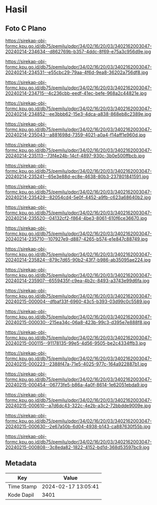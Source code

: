 # Hasil

## Foto C Plano

https://sirekap-obj-formc.kpu.go.id/db75/pemilu/pdpr/34/02/16/20/03/3402162003047-20240214-234634--d862769b-b357-4ddc-8f69-e75a3c956d9e.jpg

https://sirekap-obj-formc.kpu.go.id/db75/pemilu/pdpr/34/02/16/20/03/3402162003047-20240214-234531--e55cbc29-79aa-4f6d-9ea8-36202a756df8.jpg

https://sirekap-obj-formc.kpu.go.id/db75/pemilu/pdpr/34/02/16/20/03/3402162003047-20240214-234715--4c236cbb-eedf-41ec-befe-968a2c44821e.jpg

https://sirekap-obj-formc.kpu.go.id/db75/pemilu/pdpr/34/02/16/20/03/3402162003047-20240214-234852--ee3bbb62-15e3-4dca-a838-868eb8c2389e.jpg

https://sirekap-obj-formc.kpu.go.id/db75/pemilu/pdpr/34/02/16/20/03/3402162003047-20240214-235043--a881698d-7359-4021-a0a4-f14aff1e960d.jpg

https://sirekap-obj-formc.kpu.go.id/db75/pemilu/pdpr/34/02/16/20/03/3402162003047-20240214-235113--73f4e24b-14cf-4897-930c-3b0e500ffbcb.jpg

https://sirekap-obj-formc.kpu.go.id/db75/pemilu/pdpr/34/02/16/20/03/3402162003047-20240214-235241--65e3e88d-ec8e-4638-80b3-237801841591.jpg

https://sirekap-obj-formc.kpu.go.id/db75/pemilu/pdpr/34/02/16/20/03/3402162003047-20240214-235429--82054cd4-5e0f-4452-a9fb-c623a68640b2.jpg

https://sirekap-obj-formc.kpu.go.id/db75/pemilu/pdpr/34/02/16/20/03/3402162003047-20240214-235520--04132cf2-f864-4be3-8061-610f6ce36670.jpg

https://sirekap-obj-formc.kpu.go.id/db75/pemilu/pdpr/34/02/16/20/03/3402162003047-20240214-235710--107927e9-d887-4265-b574-e1e847c88749.jpg

https://sirekap-obj-formc.kpu.go.id/db75/pemilu/pdpr/34/02/16/20/03/3402162003047-20240214-235824--879c7d65-90b2-43f7-b986-ab35095ae224.jpg

https://sirekap-obj-formc.kpu.go.id/db75/pemilu/pdpr/34/02/16/20/03/3402162003047-20240214-235907--6559435f-c9ea-4b2c-8493-a3743e99d6fa.jpg

https://sirekap-obj-formc.kpu.go.id/db75/pemilu/pdpr/34/02/16/20/03/3402162003047-20240215-000004--dfbaf33f-6960-43c5-b393-03d99c0c5589.jpg

https://sirekap-obj-formc.kpu.go.id/db75/pemilu/pdpr/34/02/16/20/03/3402162003047-20240215-000030--215ea34c-06a8-423b-99c3-d395e7e888f8.jpg

https://sirekap-obj-formc.kpu.go.id/db75/pemilu/pdpr/34/02/16/20/03/3402162003047-20240215-000115--91178135-99e5-4d56-9505-be2c4334ffb3.jpg

https://sirekap-obj-formc.kpu.go.id/db75/pemilu/pdpr/34/02/16/20/03/3402162003047-20240215-000223--2388f47a-71e5-4025-977c-164a922887b1.jpg

https://sirekap-obj-formc.kpu.go.id/db75/pemilu/pdpr/34/02/16/20/03/3402162003047-20240215-000454--06773fe5-b86a-4a0f-8614-1e62051ebda9.jpg

https://sirekap-obj-formc.kpu.go.id/db75/pemilu/pdpr/34/02/16/20/03/3402162003047-20240215-000610--a7d6dc43-322c-4e2b-a3c2-72bbdde9009e.jpg

https://sirekap-obj-formc.kpu.go.id/db75/pemilu/pdpr/34/02/16/20/03/3402162003047-20240215-000630--2e67a50b-6d04-4938-b143-ca887630f55b.jpg

https://sirekap-obj-formc.kpu.go.id/db75/pemilu/pdpr/34/02/16/20/03/3402162003047-20240215-000808--3c8eda82-1822-4152-bd1d-368d53597bc9.jpg


## Metadata

| Key        | Value               |
| ---------- | ------------------- |
| Time Stamp | 2024-02-17 13:05:41 |
| Kode Dapil | 3401                |



